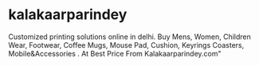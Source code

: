 # kalakaarparindey
Customized printing solutions online in delhi. Buy Mens, Women, Children Wear, Footwear, Coffee Mugs, Mouse Pad, Cushion, Keyrings Coasters, Mobile&amp;Accessories . At Best Price From Kalakaarparindey.com"
